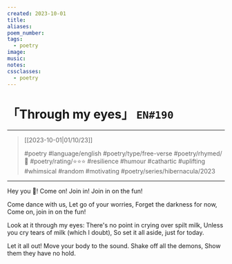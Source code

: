 ```yaml
---
created: 2023-10-01
title:
aliases:
poem_number:
tags:
  - poetry
image:
music:
notes:
cssclasses:
  - poetry
---
```

# 「Through my eyes」 `EN#190`

---

> [[2023-10-01|01/10/23]]
> 
> #poetry 
> #language/english 
> #poetry/type/free-verse 
> #poetry/rhymed/🔴 
> #poetry/rating/⭐⭐⭐ 
> #resilience #humour #cathartic #uplifting #whimsical #random #motivating #poetry/series/hibernacula/2023 

---

Hey you 🫵!
Come on! Join in!
Join in on the fun!

Come dance with us,
Let go of your worries,
Forget the darkness for now,
Come on, join in on the fun!

Look at it through my eyes:
There's no point in crying over spilt milk,
Unless you cry tears of milk (which I doubt),
So set it all aside, just for today.

Let it all out!
Move your body to the sound.
Shake off all the demons,
Show them they have no hold.